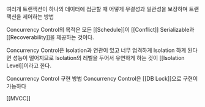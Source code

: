 여러개 트랜잭션이 하나의 데이터에 접근할 때 어떻게 무결성과 일관성을 보장하며 트랜잭션을 제어하는 방법

Concurrency Control의 목적은 모든 [[Schedule]]이 [[Conflict]] Serializable과 [[Recoverability]]을 제공하는 것이다.

Concurrency Control은 Isolation과 연관이 있고
너무 엄격하게 Isolation 하게 된다면 성능이 떨어지므로 Isolation의 레벨을 두어서 유연하게 하는 것이
[[Isolation Level]]이라고 한다.

Concurrency Control 구현 방법
Concurrency Control은 [[DB Lock]]으로 구현이 가능하다

[[MVCC]]